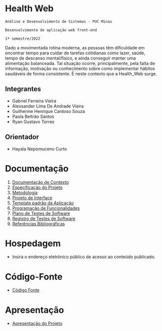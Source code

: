 # Health Web
`Análise e Desenvolvimento de Sistemas - PUC Minas`

`Desenvolvimento de aplicação web front-end`

`1º semestre/2022`

Dado a movimentada rotina moderna, as pessoas têm dificuldade em encontrar tempo para cuidar de tarefas cotidianas como lazer, saúde, tempo de descanso mental/físico, e ainda conseguir manter uma alimentação balanceada.  Tal situação ocorre, principalmente, pela falta de informação, motivação ou conhecimento sobre como implementar hábitos saudáveis de forma consistente. É neste contexto que a Health_Web surge. 

## Integrantes

* Gabriel Ferreira Vieira
* Alexsander Lima De Andrade Vieira 
* Guilherme Henrique Cardoso Souza  
* Paola Beltrão Santos  
* Ryan Gustavo Torres 

## Orientador

* Hayala Nepomuceno Curto

# Documentação

<ol>
<li><a href="documentos/01-Documentação de Contexto.md"> Documentação de Contexto</a></li>
<li><a href="documentos/02-Especificação do Projeto.md"> Especificação do Projeto</a></li>
<li><a href="documentos/03-Metodologia.md"> Metodologia</a></li>
<li><a href="documentos/04-Projeto de Interface.md"> Projeto de Interface</a></li>
<li><a href="documentos/05-Template padrão da Aplicação.md"> Template padrão da Aplicação</a></li>
<li><a href="documentos/06-Programação de Funcionalidades.md"> Programação de Funcionalidades</a></li>
<li><a href="documentos/07-Plano de Testes de Software.md"> Plano de Testes de Software</a></li>
<li><a href="documentos/08-Registro de Testes de Software.md"> Registro de Testes de Software</a></li>
<li><a href="documentos/09-Referências.md"> Referências Bibliográficas</a></li>
</ol>

# Hospedagem

* Insira o endereço eletrônico público de acesso ao conteúdo publicado. 

# Código-Fonte

* <a href="codigo-fonte/README.md">Código Fonte</a>

# Apresentação

* <a href="apresentacao/README.md">Apresentação do Projeto</a>

